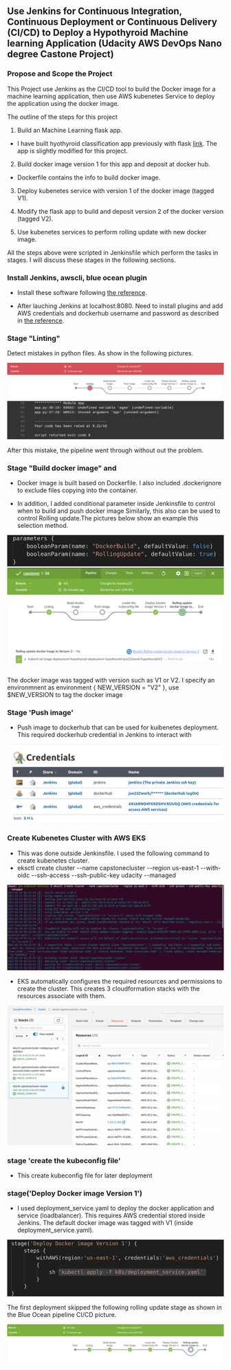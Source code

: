 ## Use Jenkins for Continuous Integration, Continuous Deployment or Continuous Delivery (CI/CD) to Deploy a Hypothyroid Machine learning Application (Udacity AWS DevOps Nano degree Castone Project)

### Propose and Scope the Project

This Project use Jenkins as the CI/CD tool to build the Docker image for a machine learning application, then use AWS kubenetes Service to deploy the application using the docker image.

The outline of the steps for this project

1. Build an Machine Learning flask app.  

* I have built hyothyroid classification app previously with flask [link](https://github.com/Jun-depo/hypothyroid_flaskapp).  The app is slightly modified for this project.

2. Build docker image version 1 for this app and deposit at docker hub.  

* Dockerfile contains the info to build docker image.

3. Deploy kubenetes service with version 1 of the docker image (tagged V1). 

4. Modify the flask app to build and deposit version 2 of the docker version (tagged V2). 

5. Use kubenetes services to perform rolling update with new docker image. 

All the steps above were scripted in Jenkinsfile which perform the tasks in stages.  I will discuss these stages in the following sections.

### Install Jenkins, awscli, blue ocean plugin 

* Install these software following [the reference](https://andresaaap.medium.com/how-to-install-docker-aws-cli-eksctl-kubectl-for-jenkins-in-linux-ubuntu-18-04-3e3c4ceeb71).  

* After lauching Jenkins at localhost:8080.  Need to install plugins and add AWS credentials and dockerhub username and password as described in [the reference](https://andresaaap.medium.com/how-to-install-docker-aws-cli-eksctl-kubectl-for-jenkins-in-linux-ubuntu-18-04-3e3c4ceeb71).  


### Stage "Linting"
Detect mistakes in python files.  As show in the following pictures.

 <img src="images/fail1.png" />

 <img src="images/fail2.png" />

After this mistake, the pipeline went through without out the problem.  

### Stage "Build docker image" and 

* Docker image is built based on Dockerfile.  I also included .dockerignore to exclude files copying into the container.  

* In addition, I added conditional parameter inside Jenkinsfile to control when to build and push docker image Similarly, this also can be used to control Rolling update.The pictures below show an example this selection method. 

<img src="images/params.png" />

<img src="images/version2a.png" />

The docker image was tagged with version such as V1 or V2.  I specify an environmnent as environment { NEW_VERSION = "V2" }, use $NEW_VERSION to tag the docker image

### Stage 'Push image'
* Push image to dockerhub that can be used for kuibenetes deployment.  This required dockerhub credential in Jenkins to interact with 

<img src="images/credentials.png" />

### Create Kubenetes Cluster with AWS EKS
* This was done outside Jenkinsfile. I used the following command to create kubenetes cluster. 
* eksctl create cluster --name capstonecluster --region us-east-1 --with-oidc --ssh-access --ssh-public-key udacity --managed

<img src="images/eksctl_create.png" />

* EKS automatically configures the required resources and permissions to create the cluster.  This creates 3 cloudformation stacks with the resources associate with them. 

<img src="images/stack1.png" />

### stage 'create the kubeconfig file'
* This create kubeconfig file for later deployment

### stage('Deploy Docker image Version 1')

* I used deployment_service.yaml to deploy the docker application and service (loadbalancer).  This requires AWS credential stored inside Jenkins. The default docker image was tagged with V1 (inside deployment_service.yaml).  

<img src="images/deploy_V1.png" />

The first deployment skipped the following rolling update stage as shown in the Blue Ocean pipeline CI/CD picture. 

<img src="images/deploy_V1b.png" />








